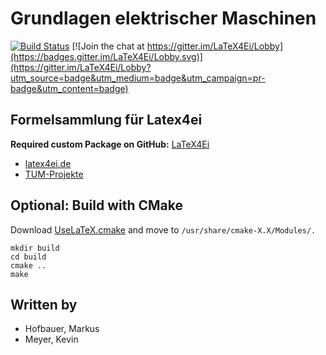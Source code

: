# Grundlagen elektrischer Maschinen

[![Build Status](https://travis-ci.org/MaKeAppDev/UE-GEM.svg?branch=master)](https://travis-ci.org/MaKeAppDev/UE-GEM)
[![Join the chat at https://gitter.im/LaTeX4Ei/Lobby](https://badges.gitter.im/LaTeX4Ei/Lobby.svg)](https://gitter.im/LaTeX4Ei/Lobby?utm_source=badge&utm_medium=badge&utm_campaign=pr-badge&utm_content=badge)

## Formelsammlung für Latex4ei

**Required custom Package on GitHub:** [LaTeX4Ei](https://github.com/latex4ei/latex4ei-packages)

* [latex4ei.de](http://latex4ei.de)
* [TUM-Projekte](https://makeappdev.github.io/TUM-Projekte/)

## Optional: Build with CMake

Download [UseLaTeX.cmake](https://cmake.org/Wiki/CMakeUserUseLATEX) and move to `/usr/share/cmake-X.X/Modules/.`

```shell
mkdir build
cd build
cmake ..
make
```

## Written by

- Hofbauer, Markus
- Meyer, Kevin
